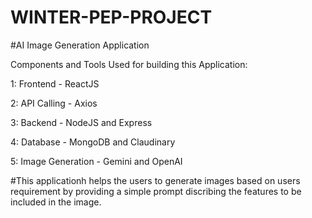 # WINTER-PEP-PROJECT

#AI Image Generation Application

Components and Tools Used for building this Application:

1: Frontend - ReactJS

2: API Calling - Axios

3: Backend - NodeJS and Express

4: Database - MongoDB and Claudinary

5: Image Generation - Gemini and OpenAI

#This applicationh helps the users to generate images based on users requirement by providing a simple prompt
discribing the features to be included in the image.
